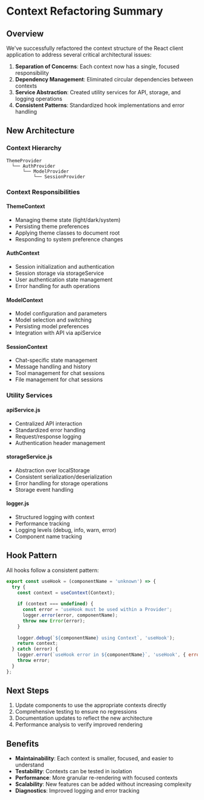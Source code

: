 # Context Refactoring Summary

## Overview

We've successfully refactored the context structure of the React client application to address several critical architectural issues:

1. **Separation of Concerns**: Each context now has a single, focused responsibility
2. **Dependency Management**: Eliminated circular dependencies between contexts
3. **Service Abstraction**: Created utility services for API, storage, and logging operations
4. **Consistent Patterns**: Standardized hook implementations and error handling

## New Architecture

### Context Hierarchy

```
ThemeProvider
  └── AuthProvider
      └── ModelProvider
          └── SessionProvider
```

### Context Responsibilities

#### ThemeContext
- Managing theme state (light/dark/system)
- Persisting theme preferences
- Applying theme classes to document root
- Responding to system preference changes

#### AuthContext
- Session initialization and authentication
- Session storage via storageService
- User authentication state management
- Error handling for auth operations

#### ModelContext
- Model configuration and parameters
- Model selection and switching
- Persisting model preferences
- Integration with API via apiService

#### SessionContext
- Chat-specific state management
- Message handling and history
- Tool management for chat sessions
- File management for chat sessions

### Utility Services

#### apiService.js
- Centralized API interaction
- Standardized error handling
- Request/response logging
- Authentication header management

#### storageService.js
- Abstraction over localStorage
- Consistent serialization/deserialization
- Error handling for storage operations
- Storage event handling

#### logger.js
- Structured logging with context
- Performance tracking
- Logging levels (debug, info, warn, error)
- Component name tracking

## Hook Pattern

All hooks follow a consistent pattern:

```jsx
export const useHook = (componentName = 'unknown') => {
  try {
    const context = useContext(Context);
    
    if (context === undefined) {
      const error = 'useHook must be used within a Provider';
      logger.error(error, componentName);
      throw new Error(error);
    }
    
    logger.debug(`${componentName} using Context`, 'useHook');
    return context;
  } catch (error) {
    logger.error(`useHook error in ${componentName}`, 'useHook', { error: error.message });
    throw error;
  }
};
```

## Next Steps

1. Update components to use the appropriate contexts directly
2. Comprehensive testing to ensure no regressions
3. Documentation updates to reflect the new architecture
4. Performance analysis to verify improved rendering

## Benefits

- **Maintainability**: Each context is smaller, focused, and easier to understand
- **Testability**: Contexts can be tested in isolation
- **Performance**: More granular re-rendering with focused contexts
- **Scalability**: New features can be added without increasing complexity
- **Diagnostics**: Improved logging and error tracking